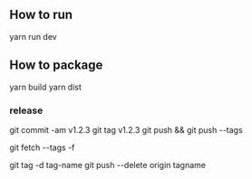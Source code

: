 ## How to run 
yarn run dev


## How to package
yarn build 
yarn dist



### release
git commit -am v1.2.3
git tag v1.2.3
git push && git push --tags


git fetch --tags -f


git tag -d tag-name
git push --delete origin tagname